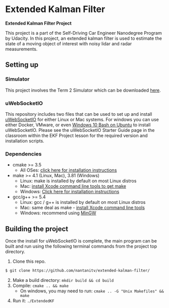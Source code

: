 # **Extended Kalman Filter**

**Extended Kalman Filter Project**

This project is a part of the Self-Driving Car Engineer Nanodegree Program by Udacity. 
In this project, an extended kalman filter is used to estimate the state of a moving object of interest with noisy lidar and radar measurements.

## **Setting up**

### **Simulator**

This project involves the Term 2 Simulator which can be downloaded [here](https://github.com/udacity/self-driving-car-sim/releases).

### **uWebSocketIO**

This repository includes two files that can be used to set up and install [uWebSocketIO](https://github.com/uWebSockets/uWebSockets) for either Linux or Mac systems.
For windows you can use either Docker, VMware, or even [Windows 10 Bash on Ubuntu](https://www.howtogeek.com/249966/how-to-install-and-use-the-linux-bash-shell-on-windows-10/)
to install uWebSocketIO. Please see the uWebSocketIO Starter Guide page in the classroom within the EKF Project lesson for the required version and installation scripts.

### **Dependencies**

* cmake >= 3.5
  * All OSes: [click here for installation instructions](https://cmake.org/install/)
* make >= 4.1 (Linux, Mac), 3.81 (Windows)
  * Linux: make is installed by default on most Linux distros
  * Mac: [install Xcode command line tools to get make](https://developer.apple.com/xcode/features/)
  * Windows: [Click here for installation instructions](http://gnuwin32.sourceforge.net/packages/make.htm)
* gcc/g++ >= 5.4
  * Linux: gcc / g++ is installed by default on most Linux distros
  * Mac: same deal as make - [install Xcode command line tools](https://developer.apple.com/xcode/features/)
  * Windows: recommend using [MinGW](http://www.mingw.org/)


## **Building the project**

Once the install for uWebSocketIO is complete, the main program can be built and run using the following terminal commands from the project top directory.

1. Clone this repo.

```sh
$ git clone https://github.com/nantanitv/extended-kalman-filter/
```

2. Make a build directory: `mkdir build && cd build`
3. Compile: `cmake .. && make` 
   * On windows, you may need to run: `cmake .. -G "Unix Makefiles" && make`
4. Run it: `./ExtendedKF `

